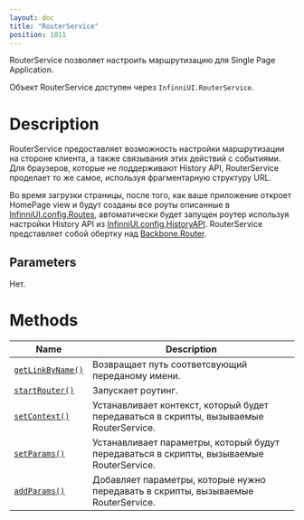 ```yaml
---
layout: doc
title: "RouterService"
position: 1011
---
```


RouterService позволяет настроить маршрутизацию для Single Page Application.

Объект RouterService доступен через `InfinniUI.RouterService`.

# Description

RouterService предоставляет возможность настройки маршрутизации на стороне клиента, а также связывания этих действий с событиями. Для браузеров, которые не поддерживают History API, RouterService проделает то же самое, используя фрагментарную структуру URL.

Во время загрузки страницы, после того, как ваше приложение откроет HomePage view и будут созданы все роуты описанные в [InfinniUI.config.Routes](../../Config), автоматически будет запущен роутер используя настройки History API из [InfinniUI.config.HistoryAPI](../../Config). RouterService представляет собой обертку над [Backbone.Router](http://backbonejs.org/#Router).

## Parameters

Нет.

# Methods

|Name|Description|
|----|---------|
|[`getLinkByName()`](RouterService.getLinkByName/)|Возвращает путь соответсвующий переданому имени.|
|[`startRouter()`](RouterService.startRouter/)|Запускает роутинг.|
|[`setContext()`](RouterService.setContext/)|Устанавливает контекст, который будет передаваться в скрипты, вызываемые RouterService.|
|[`setParams()`](RouterService.setParams/)|Устанавливает параметры, который будут передаваться в скрипты, вызываемые RouterService.|
|[`addParams()`](RouterService.addParams/)|Добавляет параметры, которые нужно передавать в скрипты, вызываемые RouterService.|
